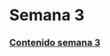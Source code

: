 # Semana 3
### [Contenido semana 3](https://drive.google.com/drive/folders/1hmbsSS3TFcFkEuMJi-5JQs9KmBqp5Hhi)
